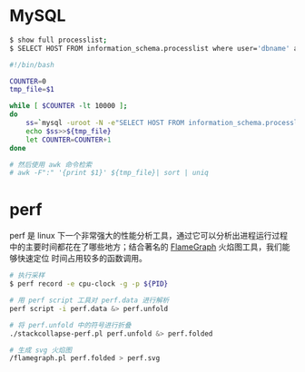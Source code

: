 # MySQL

```sh
$ show full processlist;
$ SELECT HOST FROM information_schema.processlist where user='dbname' and INFO like '%tbname%'"
```

```sh
#!/bin/bash

COUNTER=0
tmp_file=$1

while [ $COUNTER -lt 10000 ];
do
    ss=`mysql -uroot -N -e"SELECT HOST FROM information_schema.processlist where user='dbname' and INFO like '%tbname%'";`
    echo $ss>>${tmp_file}
    let COUNTER=COUNTER+1
done

# 然后使用 awk 命令检索
# awk -F":" '{print $1}' ${tmp_file}| sort | uniq
```

# perf

perf 是 linux 下一个非常强大的性能分析工具，通过它可以分析出进程运行过程中的主要时间都花在了哪些地方；结合著名的 [FlameGraph](https://github.com/brendangregg/FlameGraph.git) 火焰图工具，我们能够快速定位 时间占用较多的函数调用。

```sh
# 执行采样
$ perf record -e cpu-clock -g -p ${PID}

# 用 perf script 工具对 perf.data 进行解析
perf script -i perf.data &> perf.unfold

# 将 perf.unfold 中的符号进行折叠
./stackcollapse-perf.pl perf.unfold &> perf.folded

# 生成 svg 火焰图
/flamegraph.pl perf.folded > perf.svg
```
